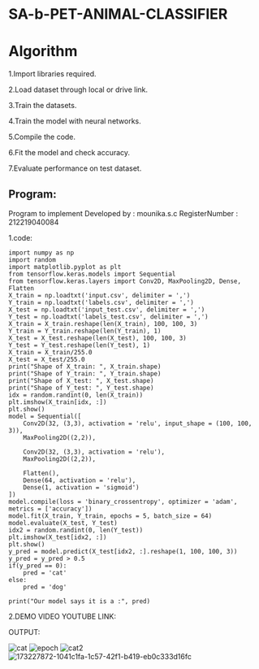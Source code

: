 # SA-b-PET-ANIMAL-CLASSIFIER

# Algorithm
1.Import libraries required.

2.Load dataset through local or drive link.

3.Train the datasets.

4.Train the model with neural networks.

5.Compile the code.

6.Fit the model and check accuracy.

7.Evaluate performance on test dataset.

## Program:

Program to implement 
Developed by   : mounika.s.c
RegisterNumber :  212219040084

1.code:

```python3
import numpy as np
import random
import matplotlib.pyplot as plt
from tensorflow.keras.models import Sequential
from tensorflow.keras.layers import Conv2D, MaxPooling2D, Dense, Flatten
X_train = np.loadtxt('input.csv', delimiter = ',')
Y_train = np.loadtxt('labels.csv', delimiter = ',')
X_test = np.loadtxt('input_test.csv', delimiter = ',')
Y_test = np.loadtxt('labels_test.csv', delimiter = ',')
X_train = X_train.reshape(len(X_train), 100, 100, 3)
Y_train = Y_train.reshape(len(Y_train), 1)
X_test = X_test.reshape(len(X_test), 100, 100, 3)
Y_test = Y_test.reshape(len(Y_test), 1)
X_train = X_train/255.0
X_test = X_test/255.0
print("Shape of X_train: ", X_train.shape)
print("Shape of Y_train: ", Y_train.shape)
print("Shape of X_test: ", X_test.shape)
print("Shape of Y_test: ", Y_test.shape)
idx = random.randint(0, len(X_train))
plt.imshow(X_train[idx, :])
plt.show()
model = Sequential([
    Conv2D(32, (3,3), activation = 'relu', input_shape = (100, 100, 3)),
    MaxPooling2D((2,2)),
    
    Conv2D(32, (3,3), activation = 'relu'),
    MaxPooling2D((2,2)),
    
    Flatten(),
    Dense(64, activation = 'relu'),
    Dense(1, activation = 'sigmoid')
])
model.compile(loss = 'binary_crossentropy', optimizer = 'adam', metrics = ['accuracy'])
model.fit(X_train, Y_train, epochs = 5, batch_size = 64)
model.evaluate(X_test, Y_test)
idx2 = random.randint(0, len(Y_test))
plt.imshow(X_test[idx2, :])
plt.show()
y_pred = model.predict(X_test[idx2, :].reshape(1, 100, 100, 3))
y_pred = y_pred > 0.5
if(y_pred == 0):
    pred = 'cat'
else:
    pred = 'dog'
    
print("Our model says it is a :", pred)
```
2.DEMO VIDEO YOUTUBE LINK:

OUTPUT:

![cat](https://user-images.githubusercontent.com/78891098/173228395-d1f676ca-0a6e-4854-ab98-d78986276c90.png)
![epoch](https://user-images.githubusercontent.com/78891098/173228407-f38ee8bb-f516-4985-ba7f-4fbd0c1f0edf.png)
![cat2](https://user-images.githubusercontent.com/78891098/173228418-7d4d8c02-b4f3-4f8f-8965-ef23cc53a08e.png)
![173227872-1041c1fa-1c57-42f1-b419-eb0c333d16fc](https://user-images.githubusercontent.com/78891098/173228429-413de8c1-b7bc-4c7d-aa72-1b62ed0fec3b.png)








